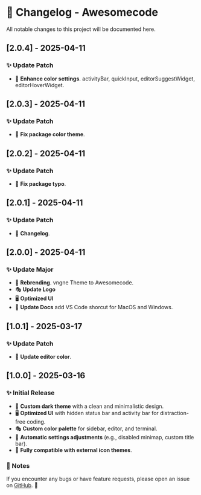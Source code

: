 # 📌 Changelog - Awesomecode

All notable changes to this project will be documented here.

## [2.0.4] - 2025-04-11  
### ✨ Update Patch  
- 🎨 **Enhance color settings**. activityBar, quickInput, editorSuggestWidget, editorHoverWidget.

## [2.0.3] - 2025-04-11  
### ✨ Update Patch  
- 🔧 **Fix package color theme**.  

## [2.0.2] - 2025-04-11  
### ✨ Update Patch  
- 🔧 **Fix package typo**.  

## [2.0.1] - 2025-04-11  
### ✨ Update Patch  
- 🔧 **Changelog**.  

## [2.0.0] - 2025-04-11  
### ✨ Update Major  
- 🎨 **Rebrending**. vngne Theme to Awesomecode.
- 🎭 **Update Logo**
- 🖥 **Optimized UI**
- 📝 **Update Docs** add VS Code shorcut for MacOS and Windows.

## [1.0.1] - 2025-03-17  
### ✨ Update Patch  
- 🎨 **Update editor color**.  

## [1.0.0] - 2025-03-16  
### ✨ Initial Release  
- 🎨 **Custom dark theme** with a clean and minimalistic design.  
- 🖥 **Optimized UI** with hidden status bar and activity bar for distraction-free coding.  
- 🎭 **Custom color palette** for sidebar, editor, and terminal.  
- 🚀 **Automatic settings adjustments** (e.g., disabled minimap, custom title bar).  
- 🔧 **Fully compatible with external icon themes**.  



### 📝 Notes  
If you encounter any bugs or have feature requests, please open an issue on [GitHub](https://github.com/ekovegeance/awesomecode/issues). 🚀  
